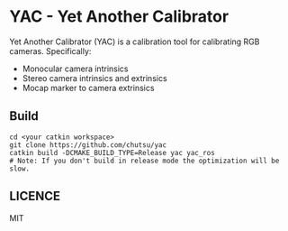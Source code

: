 # YAC - Yet Another Calibrator

Yet Another Calibrator (YAC) is a calibration tool for calibrating RGB
cameras. Specifically:

- Monocular camera intrinsics
- Stereo camera intrinsics and extrinsics
- Mocap marker to camera extrinsics


## Build

    cd <your catkin workspace>
    git clone https://github.com/chutsu/yac
    catkin build -DCMAKE_BUILD_TYPE=Release yac yac_ros
    # Note: If you don't build in release mode the optimization will be slow.


## LICENCE

MIT
